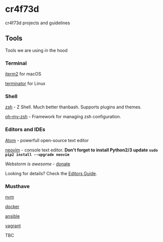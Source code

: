 # cr4f73d
cr4f73d projects and guidelines

## Tools

Tools we are using in the hood

### Terminal

[iterm2](https://www.iterm2.com/) for macOS

[terminator](https://gnometerminator.blogspot.ru/p/introduction.html) for Linux

### Shell

[zsh](https://github.com/robbyrussell/oh-my-zsh/wiki/Installing-ZSH#howto-install-zsh-in-many-platforms) - Z Shell. Much better thanbash. Supports plugins and themes.

[oh-my-zsh](https://github.com/robbyrussell/oh-my-zsh) - Framework for managing zsh configuration.

### Editors and IDEs

[Atom](https://atom.io/) - powerfull open-source text editor

[neovim](https://github.com/neovim/neovim/wiki/Installing-Neovim) - console text editor. **Don't forget to install Python2/3 update `sudo pip2 install --upgrade neovim`**

*Webstorm is awesome* - [donate](https://rocketbank.ru/albert.fazullin)

Looking for details? Check the [Editors Guide](editors.md).

### Musthave

[nvm](https://github.com/creationix/nvm)

[docker](https://www.docker.com/)

[ansible](https://www.ansible.com/)

[vagrant](https://www.vagrantup.com/)

TBC
